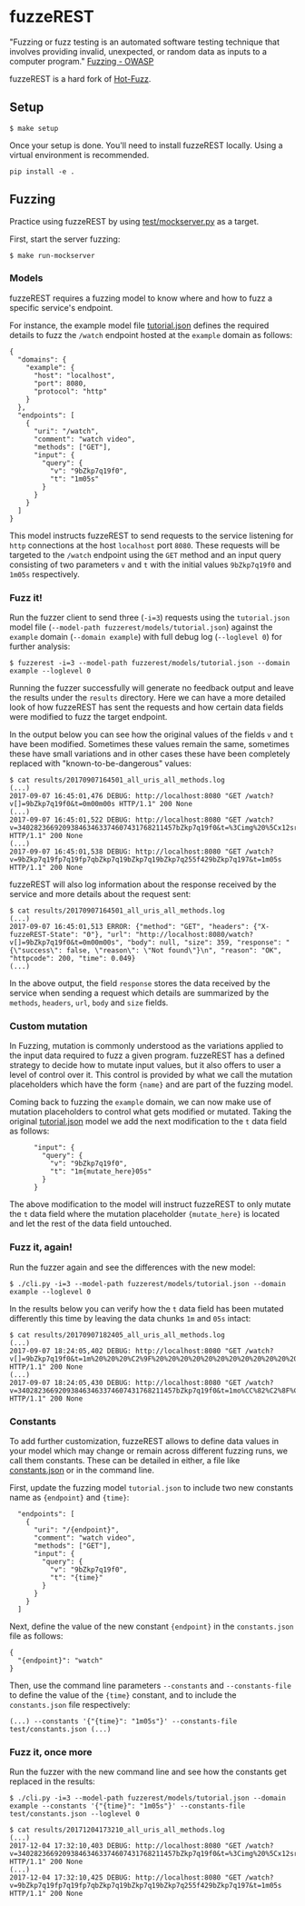 # fuzzeREST

"Fuzzing or fuzz testing is an automated software testing technique that involves providing invalid, unexpected, or random data as inputs to a computer program." [Fuzzing - OWASP](https://www.owasp.org/index.php/Fuzzing)

fuzzeREST is a hard fork of [Hot-Fuzz](https://github.com/Unity-Technologies/hot-fuzz).

## Setup

```
$ make setup
```

Once your setup is done. You'll need to install fuzzeREST locally. Using a virtual environment is recommended.

```
pip install -e .
```

## Fuzzing

Practice using fuzzeREST by using [test/mockserver.py](test/mockserver.py) as a target.

First, start the server fuzzing:

```
$ make run-mockserver
```

### Models

fuzzeREST requires a fuzzing model to know where and how to fuzz a specific service's endpoint.

For instance, the example model file [tutorial.json](fuzzerest/models/tutorial.json) defines the required details to fuzz the `/watch` endpoint hosted at the `example` domain as follows:

```
{
  "domains": {
    "example": {
      "host": "localhost",
      "port": 8080,
      "protocol": "http"
    }
  },
  "endpoints": [
    {
      "uri": "/watch",
      "comment": "watch video",
      "methods": ["GET"],
      "input": {
        "query": {
          "v": "9bZkp7q19f0",
          "t": "1m05s"
        }
      }
    }
  ]
}
```

This model instructs fuzzeREST to send requests to the service listening for `http` connections at the host `localhost` port `8080`. These requests will be targeted to the `/watch` endpoint using the `GET` method and an input query consisting of two parameters `v` and `t` with the initial values `9bZkp7q19f0` and `1m05s` respectively.

### Fuzz it!

Run the fuzzer client to send three (`-i=3`) requests using the `tutorial.json` model file (`--model-path fuzzerest/models/tutorial.json`) against the `example` domain (`--domain example`) with full debug log (`--loglevel 0`) for further analysis:

```
$ fuzzerest -i=3 --model-path fuzzerest/models/tutorial.json --domain example --loglevel 0
```

Running the fuzzer successfully will generate no feedback output and leave the results under the `results` directory. Here we can have a more detailed look of how fuzzeREST has sent the requests and how certain data fields were modified to fuzz the target endpoint.

In the output below you can see how the original values of the fields `v` and `t` have been modified. Sometimes these values remain the same, sometimes these have small variations and in other cases these have been completely replaced with "known-to-be-dangerous" values:

```
$ cat results/20170907164501_all_uris_all_methods.log
(...)
2017-09-07 16:45:01,476 DEBUG: http://localhost:8080 "GET /watch?v[]=9bZkp7q19f0&t=0m00m00s HTTP/1.1" 200 None
(...)
2017-09-07 16:45:01,522 DEBUG: http://localhost:8080 "GET /watch?v=340282366920938463463374607431768211457bZkp7q19f0&t=%3Cimg%20%5Cx12src%3Dx%20onerror%3D%22javascript%3Aalert%281%29%22%3E HTTP/1.1" 200 None
(...)
2017-09-07 16:45:01,538 DEBUG: http://localhost:8080 "GET /watch?v=9bZkp7q19fp7q19fp7qbZkp7q19bZkp7q19bZkp7q255f429bZkp7q197&t=1m05s HTTP/1.1" 200 None
```

fuzzeREST will also log information about the response received by the service and more details about the request sent:

```
$ cat results/20170907164501_all_uris_all_methods.log
(...)
2017-09-07 16:45:01,513 ERROR: {"method": "GET", "headers": {"X-fuzzeREST-State": "0"}, "url": "http://localhost:8080/watch?v[]=9bZkp7q19f0&t=0m00m00s", "body": null, "size": 359, "response": "{\"success\": false, \"reason\": \"Not found\"}\n", "reason": "OK", "httpcode": 200, "time": 0.049}
(...)
```

In the above output, the field `response` stores the data received by the service when sending a request which details are summarized by the `methods`, `headers`, `url`, `body` and `size` fields.

### Custom mutation

In Fuzzing, mutation is commonly understood as the variations applied to the input data required to fuzz a given program. fuzzeREST has a defined strategy to decide how to mutate input values, but it also offers to user a level of control over it. This control is provided by what we call the mutation placeholders which have the form `{name}` and are part of the fuzzing model.

Coming back to fuzzing the `example` domain, we can now make use of mutation placeholders to control what gets modified or mutated. Taking the original [tutorial.json](fuzzerest/models/tutorial.json) model we add the next modification to the `t` data field as follows:

```
      "input": {
        "query": {
          "v": "9bZkp7q19f0",
          "t": "1m{mutate_here}05s"
        }
      }
```

The above modification to the model will instruct fuzzeREST to only mutate the `t` data field where the mutation placeholder `{mutate_here}` is located and let the rest of the data field untouched.

### Fuzz it, again!

Run the fuzzer again and see the differences with the new model:

```
$ ./cli.py -i=3 --model-path fuzzerest/models/tutorial.json --domain example --loglevel 0
```

In the results below you can verify how the `t` data field has been mutated differently this time by leaving the data chunks `1m` and `05s` intact:

```
$ cat results/20170907182405_all_uris_all_methods.log
(...)
2017-09-07 18:24:05,402 DEBUG: http://localhost:8080 "GET /watch?v[]=9bZkp7q19f0&t=1m%20%20%20%C2%9F%20%20%20%20%20%20%20%20%20%20%20%20%20%20%20%20%20%20%20%20%20%20%20%20%20%C2%80a%C2%8Aa05s HTTP/1.1" 200 None
(...)
2017-09-07 18:24:05,430 DEBUG: http://localhost:8080 "GET /watch?v=340282366920938463463374607431768211457bZkp7q19f0&t=1mo%CC%82%C2%8F%C2%BF3%E2%81%844a05s HTTP/1.1" 200 None
```

### Constants

To add further customization, fuzzeREST allows to define data values in your model which may change or remain across different fuzzing runs, we call them constants. These can be detailed in either, a file like [constants.json](test/constants.json) or in the command line.

First, update the fuzzing model `tutorial.json` to include two new constants name as `{endpoint}` and `{time}`:

```
  "endpoints": [
    {
      "uri": "/{endpoint}",
      "comment": "watch video",
      "methods": ["GET"],
      "input": {
        "query": {
          "v": "9bZkp7q19f0",
          "t": "{time}"
        }
      }
    }
  ]
```

Next, define the value of the new constant `{endpoint}` in the `constants.json` file as follows:

```
{
  "{endpoint}": "watch"
}
```

Then, use the command line parameters `--constants` and `--constants-file` to define the value of the `{time}` constant, and to include the `constants.json` file respectively:

```
(...) --constants '{"{time}": "1m05s"}' --constants-file test/constants.json (...)
```

### Fuzz it, once more

Run the fuzzer with the new command line and see how the constants get replaced in the results:

```
$ ./cli.py -i=3 --model-path fuzzerest/models/tutorial.json --domain example --constants '{"{time}": "1m05s"}' --constants-file test/constants.json --loglevel 0

$ cat results/20171204173210_all_uris_all_methods.log
(...)
2017-12-04 17:32:10,403 DEBUG: http://localhost:8080 "GET /watch?v=340282366920938463463374607431768211457bZkp7q19f0&t=%3Cimg%20%5Cx12src%3Dx%20onerror%3D%22javascript%3Aalert%281%29%22%3E HTTP/1.1" 200 None
(...)
2017-12-04 17:32:10,425 DEBUG: http://localhost:8080 "GET /watch?v=9bZkp7q19fp7q19fp7qbZkp7q19bZkp7q19bZkp7q255f429bZkp7q197&t=1m05s HTTP/1.1" 200 None
```
